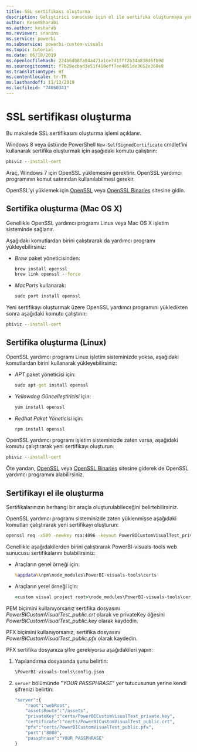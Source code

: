 ```yaml
---
title: SSL sertifikası oluşturma
description: Geliştirici sunucusu için el ile sertifika oluşturmaya yönelik geçici yönergeler
author: KesemSharabi
ms.author: kesharab
ms.reviewer: sranins
ms.service: powerbi
ms.subservice: powerbi-custom-visuals
ms.topic: tutorial
ms.date: 06/18/2019
ms.openlocfilehash: 224b6db8fa04a471a1ce7d1fff2b34a838d6fb9d
ms.sourcegitcommit: f7b28ecbad3e51f410eff7ee4051de3652e360e8
ms.translationtype: HT
ms.contentlocale: tr-TR
ms.lasthandoff: 11/13/2019
ms.locfileid: "74060341"
---
```

# <a name="create-an-ssl-certificate"></a>SSL sertifikası oluşturma

Bu makalede SSL sertifikasını oluşturma işlemi açıklanır.

Windows 8 veya üstünde PowerShell `New-SelfSignedCertificate` cmdlet’ini kullanarak sertifika oluşturmak için aşağıdaki komutu çalıştırın:

```cmd
pbiviz --install-cert
```

Araç, Windows 7 için OpenSSL yüklemesini gerektirir. OpenSSL yardımcı programının komut satırından kullanılabilmesi gerekir.

OpenSSL’yi yüklemek için [OpenSSL](https://www.openssl.org) veya [OpenSSL Binaries](https://wiki.openssl.org/index.php/Binaries) sitesine gidin.

## <a name="create-a-certificate-mac-os-x"></a>Sertifika oluşturma (Mac OS X)

Genellikle OpenSSL yardımcı programı Linux veya Mac OS X işletim sisteminde sağlanır.

Aşağıdaki komutlardan birini çalıştırarak da yardımcı programı yükleyebilirsiniz:

* *Brew* paket yöneticisinden:

    ```cmd
    brew install openssl
    brew link openssl --force
    ```

* *MacPorts* kullanarak:

    ```cmd
    sudo port install openssl
    ```

Yeni sertifikayı oluşturmak üzere OpenSSL yardımcı programını yükledikten sonra aşağıdaki komutu çalıştırın:

```cmd
pbiviz --install-cert
```

## <a name="create-a-certificate-linux"></a>Sertifika oluşturma (Linux)

OpenSSL yardımcı programı Linux işletim sisteminizde yoksa, aşağıdaki komutlardan birini kullanarak yükleyebilirsiniz:

* *APT* paket yöneticisi için:

    ```cmd
    sudo apt-get install openssl
    ```

* *Yellowdog Güncelleştiricisi* için:

    ```cmd
    yum install openssl
    ```

* *Redhat Paket Yöneticisi* için:

    ```cmd
    rpm install openssl
    ```

OpenSSL yardımcı programı işletim sisteminizde zaten varsa, aşağıdaki komutu çalıştırarak yeni sertifikayı oluşturun:

```cmd
pbiviz --install-cert
```

Öte yandan, [OpenSSL](https://www.openssl.org) veya [OpenSSL Binaries](https://wiki.openssl.org/index.php/Binaries) sitesine giderek de OpenSSL yardımcı programını alabilirsiniz.

## <a name="generate-the-certificate-manually"></a>Sertifikayı el ile oluşturma

Sertifikalarınızın herhangi bir araçla oluşturulabileceğini belirtebilirsiniz.

OpenSSL yardımcı programı sisteminizde zaten yüklenmişse aşağıdaki komutları çalıştırarak yeni sertifikayı oluşturun:

```cmd
openssl req -x509 -newkey rsa:4096 -keyout PowerBICustomVisualTest_private.key -out PowerBICustomVisualTest_public.crt -days 365
```

Genellikle aşağıdakilerden birini çalıştırarak PowerBI-visuals-tools web sunucusu sertifikalarını bulabilirsiniz:

* Araçların genel örneği için:

    ```cmd
    %appdata%\npm\node_modules\PowerBI-visuals-tools\certs
    ```

* Araçların yerel örneği için:

    ```cmd
    <custom visual project root>\node_modules\PowerBI-visuals-tools\certs
    ```

PEM biçimini kullanıyorsanız sertifika dosyasını *PowerBICustomVisualTest_public.crt* olarak ve privateKey öğesini *PowerBICustomVisualTest_public.key* olarak kaydedin.

PFX biçimini kullanıyorsanız, sertifika dosyasını *PowerBICustomVisualTest_public.pfx* olarak kaydedin.

PFX sertifika dosyanıza şifre gerekiyorsa aşağıdakileri yapın:
1. Yapılandırma dosyasında şunu belirtin:

    ```cmd
    \PowerBI-visuals-tools\config.json
    ```

1. `server` bölümünde "*YOUR PASSPHRASE*" yer tutucusunun yerine kendi şifrenizi belirtin:

    ```cmd
    "server":{
        "root":"webRoot",
        "assetsRoute":"/assets",
        "privateKey":"certs/PowerBICustomVisualTest_private.key",
        "certificate":"certs/PowerBICustomVisualTest_public.crt",
        "pfx":"certs/PowerBICustomVisualTest_public.pfx",
        "port":"8080",
        "passphrase":"YOUR PASSPHRASE"
    }
    ```